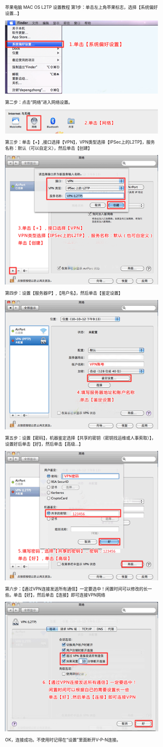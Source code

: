 苹果电脑 MAC OS L2TP 设置教程
第1步：单击左上角苹果标志，选择【系统偏好设置...】

![Screenshot](img/mac1.png)

第二步：点击“网络”进入网络设置。

![Screenshot](img/mac2.png)

第三步：单击【+】,接口选择【VPN】，VPN类型选择【IPSec上的L2TP】，服务名称：默认（可以自定义），然后单击【创建】

![Screenshot](img/mac3.png)

第四步：设置【服务器IP】,【用户名】，然后单击【鉴定设置】

![Screenshot](img/mac4.png)

第五步：设置【密码】，机器鉴定选择【共享的密钥（密钥找运维或人事索取）】，设置好后单击【好】，然后单击【高级...】

![Screenshot](img/mac5.png)

第六步：【通过VPN连接发送所有通信】一定要选中！闲置时间可以修改的长一些。单击【好】，然后单击【连接】即可连接VPN网络

![Screenshot](img/mac6.png)

OK，连接成功。不使用时记得在“设置”里面断开V-P-N连接。